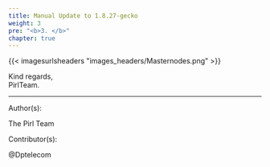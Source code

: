 ```yaml
---
title: Manual Update to 1.8.27-gecko
weight: 3
pre: "<b>3. </b>"
chapter: true
---
```


{{< imagesurlsheaders "images_headers/Masternodes.png" >}}



Kind regards,  
PirlTeam.  

---
Author(s):


The Pirl Team


Contributor(s):


@Dptelecom

